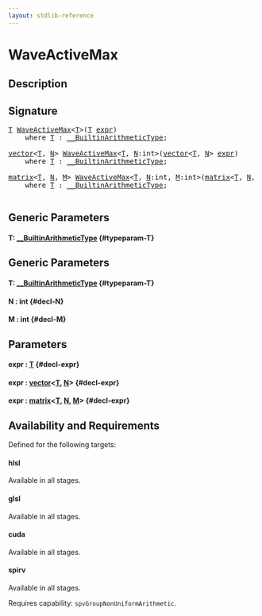 ```yaml
---
layout: stdlib-reference
---
```


# WaveActiveMax

## Description





## Signature 

<pre>
<a href="/stdlib-reference/global-decls/WaveActiveMax#typeparam-T" class="code_type">T</a> <a href="/stdlib-reference/global-decls/WaveActiveMax">WaveActiveMax</a>&lt;<a href="/stdlib-reference/global-decls/WaveActiveMax#typeparam-T" class="code_type">T</a>&gt;(<a href="/stdlib-reference/global-decls/WaveActiveMax#typeparam-T" class="code_type">T</a> <a href="/stdlib-reference/global-decls/WaveActiveMax#decl-expr" class="code_param">expr</a>)
    <span class='code_keyword'>where</span> <a href="/stdlib-reference/global-decls/WaveActiveMax#typeparam-T" class="code_type">T</a> : <a href="/stdlib-reference/interfaces/BuiltinArithmeticType/index" class="code_type">__BuiltinArithmeticType</a>;

<a href="/stdlib-reference/types/vector/index" class="code_type">vector</a>&lt;<a href="/stdlib-reference/global-decls/WaveActiveMax#typeparam-T" class="code_type">T</a>, <a href="/stdlib-reference/global-decls/WaveActiveMax#decl-N" class="code_var">N</a>&gt; <a href="/stdlib-reference/global-decls/WaveActiveMax">WaveActiveMax</a>&lt;<a href="/stdlib-reference/global-decls/WaveActiveMax#typeparam-T" class="code_type">T</a>, <a href="/stdlib-reference/global-decls/WaveActiveMax#decl-N" class="code_var">N</a>:<span class="code_keyword">int</span>&gt;(<a href="/stdlib-reference/types/vector/index" class="code_type">vector</a>&lt;<a href="/stdlib-reference/global-decls/WaveActiveMax#typeparam-T" class="code_type">T</a>, <a href="/stdlib-reference/global-decls/WaveActiveMax#decl-N" class="code_var">N</a>&gt; <a href="/stdlib-reference/global-decls/WaveActiveMax#decl-expr" class="code_param">expr</a>)
    <span class='code_keyword'>where</span> <a href="/stdlib-reference/global-decls/WaveActiveMax#typeparam-T" class="code_type">T</a> : <a href="/stdlib-reference/interfaces/BuiltinArithmeticType/index" class="code_type">__BuiltinArithmeticType</a>;

<a href="/stdlib-reference/types/matrix/index" class="code_type">matrix</a>&lt;<a href="/stdlib-reference/global-decls/WaveActiveMax#typeparam-T" class="code_type">T</a>, <a href="/stdlib-reference/global-decls/WaveActiveMax#decl-N" class="code_var">N</a>, <a href="/stdlib-reference/global-decls/WaveActiveMax#decl-M" class="code_var">M</a>&gt; <a href="/stdlib-reference/global-decls/WaveActiveMax">WaveActiveMax</a>&lt;<a href="/stdlib-reference/global-decls/WaveActiveMax#typeparam-T" class="code_type">T</a>, <a href="/stdlib-reference/global-decls/WaveActiveMax#decl-N" class="code_var">N</a>:<span class="code_keyword">int</span>, <a href="/stdlib-reference/global-decls/WaveActiveMax#decl-M" class="code_var">M</a>:<span class="code_keyword">int</span>&gt;(<a href="/stdlib-reference/types/matrix/index" class="code_type">matrix</a>&lt;<a href="/stdlib-reference/global-decls/WaveActiveMax#typeparam-T" class="code_type">T</a>, <a href="/stdlib-reference/global-decls/WaveActiveMax#decl-N" class="code_var">N</a>, <a href="/stdlib-reference/global-decls/WaveActiveMax#decl-M" class="code_var">M</a>&gt; <a href="/stdlib-reference/global-decls/WaveActiveMax#decl-expr" class="code_param">expr</a>)
    <span class='code_keyword'>where</span> <a href="/stdlib-reference/global-decls/WaveActiveMax#typeparam-T" class="code_type">T</a> : <a href="/stdlib-reference/interfaces/BuiltinArithmeticType/index" class="code_type">__BuiltinArithmeticType</a>;

</pre>

## Generic Parameters

#### T: [\_\_BuiltinArithmeticType](/stdlib-reference/interfaces/BuiltinArithmeticType/index) {#typeparam-T}

## Generic Parameters

#### T: [\_\_BuiltinArithmeticType](/stdlib-reference/interfaces/BuiltinArithmeticType/index) {#typeparam-T}
#### N  : int {#decl-N}
#### M  : int {#decl-M}

## Parameters

#### expr  : [T](/stdlib-reference/global-decls/WaveActiveMax#typeparam-T) {#decl-expr}
#### expr  : [vector](/stdlib-reference/types/vector/index)\<[T](/stdlib-reference/types/vector/index#typeparam-T), [N](/stdlib-reference/types/vector/index#decl-N)\> {#decl-expr}
#### expr  : [matrix](/stdlib-reference/types/matrix/index)\<[T](/stdlib-reference/types/matrix/T), [N](/stdlib-reference/types/matrix/index#decl-N), [M](/stdlib-reference/types/matrix/index#decl-M)\> {#decl-expr}

## Availability and Requirements

Defined for the following targets:

#### hlsl
Available in all stages.

#### glsl
Available in all stages.

#### cuda
Available in all stages.

#### spirv
Available in all stages.

Requires capability: `spvGroupNonUniformArithmetic`.


